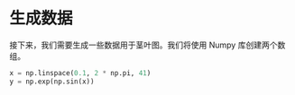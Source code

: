 # 生成数据

接下来，我们需要生成一些数据用于茎叶图。我们将使用 Numpy 库创建两个数组。

```python
x = np.linspace(0.1, 2 * np.pi, 41)
y = np.exp(np.sin(x))
```
